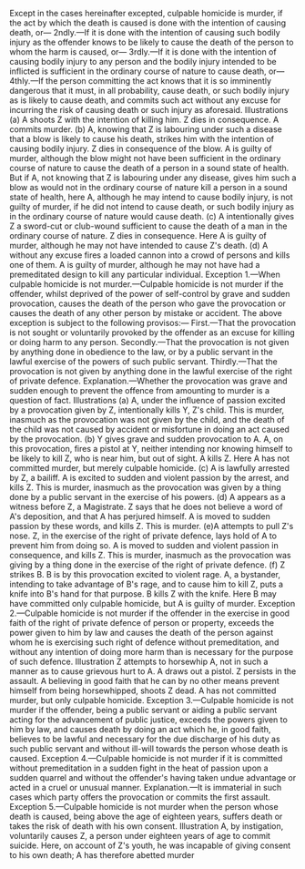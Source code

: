 Except in the cases hereinafter excepted, culpable homicide is murder, if the act by which the death is caused is done with the intention of causing death, or—
2ndly.—If it is done with the intention of causing such bodily injury as the offender knows to be likely to cause the death of the person to whom the harm is caused, or—
3rdly.—If it is done with the intention of causing bodily injury to any person and the bodily injury intended to be inflicted is sufficient in the ordinary course of nature to cause death, or—
4thly.—If the person committing the act knows that it is so imminently dangerous that it must, in all probability, cause death, or such bodily injury as is likely to cause death, and commits such act without any excuse for incurring the risk of causing death or such injury as aforesaid.
Illustrations
(a) A shoots Z with the intention of killing him. Z dies in consequence. A commits murder.
(b) A, knowing that Z is labouring under such a disease that a blow is likely to cause his death, strikes him with the intention of causing bodily injury. Z dies in consequence of the blow. A is guilty of murder, although the blow might not have been sufficient in the ordinary course of nature to cause the death of a person in a sound state of health. But if A, not knowing that Z is labouring under any disease, gives him such a blow as would not in the ordinary course of nature kill a person in a sound state of health, here A, although he may intend to cause bodily injury, is not guilty of murder, if he did not intend to cause death, or such bodily injury as in the ordinary course of nature would cause death.
(c) A intentionally gives Z a sword-cut or club-wound sufficient to cause the death of a man in the ordinary course of nature. Z dies in consequence. Here A is guilty of murder, although he may not have intended to cause Z's death.
(d) A without any excuse fires a loaded cannon into a crowd of persons and kills one of them. A is guilty of murder, although he may not have had a premeditated design to kill any particular individual.
Exception 1.—When culpable homicide is not murder.—Culpable homicide is not murder if the offender, whilst deprived of the power of self-control by grave and sudden provocation, causes the death of the person who gave the provocation or causes the death of any other person by mistake or accident.
The above exception is subject to the following provisos:—
First.—That the provocation is not sought or voluntarily provoked by the offender as an excuse for killing or doing harm to any person.
Secondly.—That the provocation is not given by anything done in obedience to the law, or by a public servant in the lawful exercise of the powers of such public servant.
Thirdly.—That the provocation is not given by anything done in the lawful exercise of the right of private defence.
Explanation.—Whether the provocation was grave and sudden enough to prevent the offence from amounting to murder is a question of fact.
Illustrations
(a) A, under the influence of passion excited by a provocation given by Z, intentionally kills Y, Z's child. This is murder, inasmuch as the provocation was not given by the child, and the death of the child was not caused by accident or misfortune in doing an act caused by the provocation.
(b) Y gives grave and sudden provocation to A. A, on this provocation, fires a pistol at Y, neither intending nor knowing himself to be likely to kill Z, who is near him, but out of sight. A kills Z. Here A has not committed murder, but merely culpable homicide.
(c) A is lawfully arrested by Z, a bailiff. A is excited to sudden and violent passion by the arrest, and kills Z. This is murder, inasmuch as the provocation was given by a thing done by a public servant in the exercise of his powers.
(d) A appears as a witness before Z, a Magistrate. Z says that he does not believe a word of A's deposition, and that A has perjured himself. A is moved to sudden passion by these words, and kills Z. This is murder.
(e)A attempts to pull Z's nose. Z, in the exercise of the right of private defence, lays hold of A to prevent him from doing so. A is moved to sudden and violent passion in consequence, and kills Z. This is murder, inasmuch as the provocation was giving by a thing done in the exercise of the right of private defence.
(f) Z strikes B. B is by this provocation excited to violent rage. A, a bystander, intending to take advantage of B's rage, and to cause him to kill Z, puts a knife into B's hand for that purpose. B kills Z with the knife. Here B may have committed only culpable homicide, but A is guilty of murder.
Exception 2.—Culpable homicide is not murder if the offender in the exercise in good faith of the right of private defence of person or property, exceeds the power given to him by law and causes the death of the person against whom he is exercising such right of defence without premeditation, and without any intention of doing more harm than is necessary for the purpose of such defence.
Illustration
Z attempts to horsewhip A, not in such a manner as to cause grievous hurt to A. A draws out a pistol. Z persists in the assault. A believing in good faith that he can by no other means prevent himself from being horsewhipped, shoots Z dead. A has not committed murder, but only culpable homicide.
Exception 3.—Culpable homicide is not murder if the offender, being a public servant or aiding a public servant acting for the advancement of public justice, exceeds the powers given to him by law, and causes death by doing an act which he, in good faith, believes to be lawful and necessary for the due discharge of his duty as such public servant and without ill-will towards the person whose death is caused.
Exception 4.—Culpable homicide is not murder if it is committed without premeditation in a sudden fight in the heat of passion upon a sudden quarrel and without the offender's having taken undue advantage or acted in a cruel or unusual manner.
Explanation.—It is immaterial in such cases which party offers the provocation or commits the first assault.
Exception 5.—Culpable homicide is not murder when the person whose death is caused, being above the age of eighteen years, suffers death or takes the risk of death with his own consent.
Illustration
A, by instigation, voluntarily causes Z, a person under eighteen years of age to commit suicide. Here, on account of Z's youth, he was incapable of giving consent to his own death; A has therefore abetted murder
